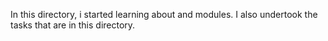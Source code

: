 In this directory, i started learning about and modules.
I also undertook the tasks that are in this directory.
